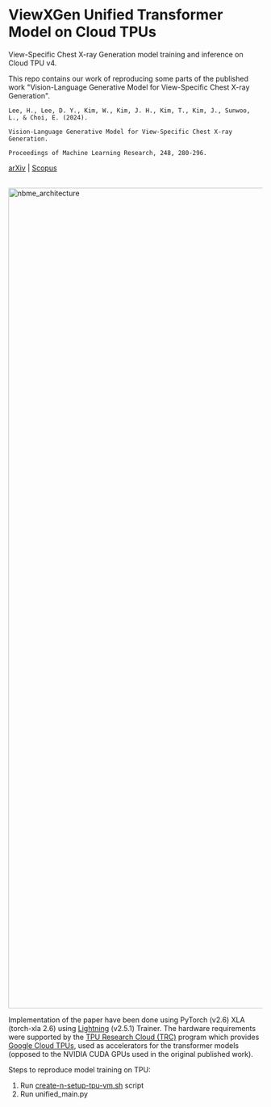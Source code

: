 # ViewXGen Unified Transformer Model on Cloud TPUs

View-Specific Chest X-ray Generation model training and inference on Cloud TPU v4.

This repo contains our work of reproducing some parts of the published work "Vision-Language Generative Model for View-Specific Chest X-ray Generation".

```
Lee, H., Lee, D. Y., Kim, W., Kim, J. H., Kim, T., Kim, J., Sunwoo, L., & Choi, E. (2024).

Vision-Language Generative Model for View-Specific Chest X-ray Generation.

Proceedings of Machine Learning Research, 248, 280-296.
```

[arXiv](https://arxiv.org/abs/2302.12172) | [Scopus](https://www.scopus.com/record/display.uri?eid=2-s2.0-85203836270&origin=inward&txGid=05d022ccd2c395a6353770faec614bba)

<br>

<img width="1626" alt="nbme_architecture" src="https://user-images.githubusercontent.com/123858584/226160635-ff47d23a-e35f-45ec-aeb0-06a823f50e5d.png">

<br>

Implementation of the paper have been done using PyTorch (v2.6) XLA (torch-xla 2.6) using [Lightning](https://github.com/Lightning-AI/pytorch-lightning) (v2.5.1) Trainer. The hardware requirements were supported by the [TPU Research Cloud (TRC)](https://www.tensorflow.org/tfrc) program which provides [Google Cloud TPUs](https://cloud.google.com/tpu/), used as accelerators for the transformer models (opposed to the NVIDIA CUDA GPUs used in the original published work).

Steps to reproduce model training on TPU:

1. Run [create-n-setup-tpu-vm.sh](./create-n-setup-tpu-vm.sh) script
2. Run unified_main.py

